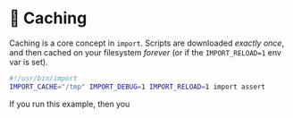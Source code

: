 # 💸 Caching

Caching is a core concept in `import`. Scripts are downloaded _exactly once_, and
then cached on your filesystem _forever_ (or if the `IMPORT_RELOAD=1` env var is
set).

```bash
#!/usr/bin/import
IMPORT_CACHE="/tmp" IMPORT_DEBUG=1 IMPORT_RELOAD=1 import assert
```

If you run this example, then you 

